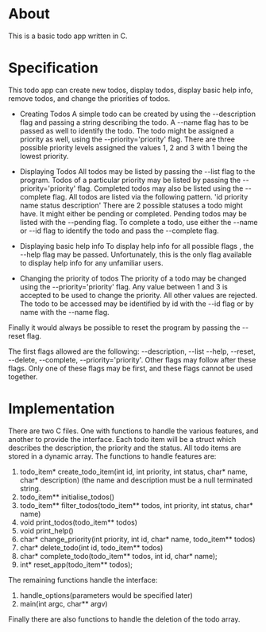 # About

This is a basic todo app written in C. 

# Specification

This todo app can create new todos, display todos, display basic help info,
remove todos, and change the priorities of todos.

- Creating Todos
A simple todo can be created by using the --description flag and passing a string describing the todo.
A --name flag has to be passed as well to identify the todo.
The todo might be assigned a priority as well, using the --priority='priority' flag. There are
three possible priority levels assigned the values 1, 2 and 3 with 1 being the lowest priority.

- Displaying Todos
All todos may be listed by passing the --list flag to the program. Todos of a particular priority may be listed by passing the --priority='priority' flag. Completed todos may also be listed using the --complete flag. All todos are listed via the following pattern. 'id priority name status description' There are 2 possible statuses a todo might have. It might either be pending or completed. Pending todos may be listed with the --pending flag. To complete a todo, use either the --name or --id flag to identify the todo and pass the --complete flag.

- Displaying basic help info
To display help info for all possible flags , the --help flag may be passed. Unfortunately, this is the only flag available to display help info for any unfamiliar users.

- Changing the priority of todos
The priority of a todo may be changed using the --priority='priority' flag. Any value between 1 and 3 is accepted to be used to change the priority. All other values are rejected. The todo to be accessed may be identified by id with the --id flag or by name with the --name flag.

Finally it would always be possible to reset the program by passing the --reset flag.

The first flags allowed are the following: --description, --list --help, --reset, --delete, --complete, --priority='priority'. Other flags may follow after these flags.
Only one of these flags may be first, and these flags cannot be used together.

# Implementation

There are two C files. One with functions to handle the various features, and another to provide the interface. Each todo item will be a struct which describes the description, the priority and the status. All todo items are stored in a dynamic array. The functions to handle features are:

1. todo_item* create_todo_item(int id, int priority, int status, char* name, char* description) (the name and description must be a null terminated string.
2. todo_item** initialise_todos()
3. todo_item** filter_todos(todo_item** todos, int priority, int status, char* name)
4. void print_todos(todo_item** todos)
5. void print_help()
6. char* change_priority(int priority, int id, char* name, todo_item** todos)
7. char* delete_todo(int id, todo_item** todos)
8. char* complete_todo(todo_item** todos, int id, char* name);
9. int* reset_app(todo_item** todos);

The remaining functions handle the interface:
1. handle_options(parameters would be specified later)
2. main(int argc, char** argv)

Finally there are also functions to handle the deletion of the todo array.
